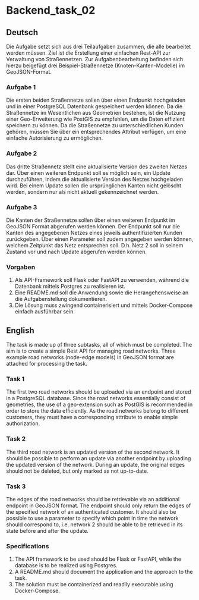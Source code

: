 # Backend_task_02

## Deutsch 

Die Aufgabe setzt sich aus drei Teilaufgaben zusammen, die alle bearbeitet werden müssen. Ziel ist die Erstellung einer einfachen Rest-API zur Verwaltung von Straßennetzen. Zur Aufgabenbearbeitung befinden sich hierzu beigefügt drei Beispiel-Straßennetze (Knoten-Kanten-Modelle) im GeoJSON-Format.

### Aufgabe 1

Die ersten beiden Straßennetze sollen über einen Endpunkt hochgeladen und in einer PostgreSQL Datenbank gespeichert werden können. Da die Straßennetze im Wesentlichen aus Geometrien bestehen, ist die Nutzung einer Geo-Erweiterung wie PostGIS zu empfehlen, um die Daten effizient speichern zu können. Da die Straßennetze zu unterschiedlichen Kunden gehören, müssen Sie über ein entsprechendes Attribut verfügen, um eine einfache Autorisierung zu ermöglichen.

### Aufgabe 2

Das dritte Straßennetz stellt eine aktualisierte Version des zweiten Netzes dar. Über einen weiteren Endpunkt soll es möglich sein, ein Update durchzuführen, indem die aktualisierte Version des Netzes hochgeladen wird. Bei einem Update sollen die ursprünglichen Kanten nicht gelöscht werden, sondern nur als nicht aktuell gekennzeichnet werden.

### Aufgabe 3

Die Kanten der Straßennetze sollen über einen weiteren Endpunkt im GeoJSON Format abgerufen werden können. Der Endpunkt soll nur die Kanten des angegebenen Netzes eines jeweils authentifizierten Kunden zurückgeben. Über einen Parameter soll zudem angegeben werden können, welchem Zeitpunkt das Netz entsprechen soll. D.h. Netz 2 soll in seinem Zustand vor und nach Update abgerufen werden können.

### Vorgaben

1. Als API-Framework soll Flask oder FastAPI zu verwenden, während die Datenbank mittels Postgres zu realisieren ist.
2. Eine README.md soll die Anwendung sowie die Herangehensweise an die Aufgabenstellung dokumentieren.
3. Die Lösung muss zwingend containerisiert und mittels Docker-Compose einfach ausführbar sein.

## English

The task is made up of three subtasks, all of which must be completed. The aim is to create a simple Rest API for managing road networks. Three example road networks (node-edge models) in GeoJSON format are attached for processing the task.

### Task 1

The first two road networks should be uploaded via an endpoint and stored in a PostgreSQL database. Since the road networks essentially consist of geometries, the use of a geo-extension such as PostGIS is recommended in order to store the data efficiently. As the road networks belong to different customers, they must have a corresponding attribute to enable simple authorization.

### Task 2

The third road network is an updated version of the second network. It should be possible to perform an update via another endpoint by uploading the updated version of the network. During an update, the original edges should not be deleted, but only marked as not up-to-date.

### Task 3

The edges of the road networks should be retrievable via an additional endpoint in GeoJSON format. The endpoint should only return the edges of the specified network of an authenticated customer. It should also be possible to use a parameter to specify which point in time the network should correspond to, i.e. network 2 should be able to be retrieved in its state before and after the update.

### Specifications

1. The API framework to be used should be Flask or FastAPI, while the database is to be realized using Postgres.
2. A README.md should document the application and the approach to the task.
3. The solution must be containerized and readily executable using Docker-Compose.
